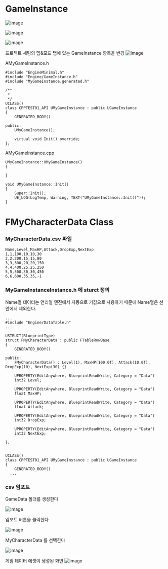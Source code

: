 # GameInstance

![image](https://user-images.githubusercontent.com/29656900/186420018-978d55a4-633a-4527-9b97-3408f2f71cef.png)

![image](https://user-images.githubusercontent.com/29656900/186420172-b3b8bd30-67b1-4a12-9f04-302521dff340.png)

![image](https://user-images.githubusercontent.com/29656900/186420262-a5998fe3-b774-4026-b92e-cd61498cc679.png)

프로젝트 세팅의 맵&모드 탭에 있는 GameInstance 항목을 변경
![image](https://user-images.githubusercontent.com/29656900/186420725-1633c23c-ca82-4e35-9271-c663d0d27179.png)



AMyGameInstance.h
```
#include "EngineMinimal.h"
#include "Engine/GameInstance.h"
#include "MyGameInstance.generated.h"

/**
 * 
 */
UCLASS()
class CPPTEST01_API UMyGameInstance : public UGameInstance
{
	GENERATED_BODY()
	
public:
	UMyGameInstance();

	virtual void Init() override;
};
```

AMyGameInstance.cpp
```
UMyGameInstance::UMyGameInstance()
{

}

void UMyGameInstance::Init()
{
	Super::Init();
	UE_LOG(LogTemp, Warning, TEXT("UMyGameInstance::Init()"));
}

```

# FMyCharacterData Class
### MyCharacterData.csv 파일
```
Name,Level,MaxHP,Attack,DropExp,NextExp
1,1,100,10,10,30
2,2,200,15,15,80
3,3,300,20,20,150
4,4,400,25,25,250
5,5,500,30,30,450
6,6,600,35,35,-1
```

### MyGameInstanceInstance.h 에 sturct 정의
Name열 데이터는 언리얼 엔진에서 자동으로 키값으로 사용하기 때문에 Name열은 선언에서 제외한다.
```
...
#include "Engine/DataTable.h"
...

USTRUCT(BlueprintType)
struct FMyCharacterData : public FTableRowBase
{
	GENERATED_BODY()

public:
	FMyCharacterData() : Level(1), MaxHP(100.0f), Attack(10.0f), DropExp(10), NextExp(30) {}

	UPROPERTY(EditAnywhere, BlueprintReadWrite, Category = "Data")
	int32 Level;

	UPROPERTY(EditAnywhere, BlueprintReadWrite, Category = "Data")
	float MaxHP;

	UPROPERTY(EditAnywhere, BlueprintReadWrite, Category = "Data")
	float Attack;

	UPROPERTY(EditAnywhere, BlueprintReadWrite, Category = "Data")
	int32 DropExp;

	UPROPERTY(EditAnywhere, BlueprintReadWrite, Category = "Data")
	int32 NextExp;

};


UCLASS()
class CPPTEST01_API UMyGameInstance : public UGameInstance
{
	GENERATED_BODY()
  ...
```

### csv 임포트

GameData 폴더를 생성한다

![image](https://user-images.githubusercontent.com/29656900/186429603-d02b6122-7739-46f4-ab95-1a002c4f8238.png)

임포트 버튼을 클릭한다

![image](https://user-images.githubusercontent.com/29656900/186429770-fbcb040b-300f-4ace-88f1-5455e4a98fd4.png)

MyCharacterData 를 선택한다

![image](https://user-images.githubusercontent.com/29656900/186429963-388a00d8-591e-4cb8-8b4f-72f17ebaeffb.png)

게임 데이터 에셋이 생성된 화면
![image](https://user-images.githubusercontent.com/29656900/186430412-0b512bc7-a583-446f-962e-a0a3d0ef1df9.png)



